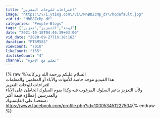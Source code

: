 ```yaml
---
title: "اقتراحات للوحات التعزيز"
image: "https:\/\/i.ytimg.com\/vi\/MhB8ZcMp_dY\/hqdefault.jpg"
vid_id: "MhB8ZcMp_dY"
categories: "People-Blogs"
tags: ["لوحة","التعزيز","تعزيز"]
date: "2021-10-18T04:46:39+03:00"
vid_date: "2020-09-27T16:18:16Z"
duration: "PT6M58S"
viewcount: "7010"
likeCount: "155"
dislikeCount: "4"
channel: "تعلم مع الإخوة"
---
```

{% raw %}السلام عليكم ورحمة الله وبركاته <br />هذا الفيديو موجه خاصة للأمهات والآباء أو المعلمين والمعلمات<br /> اقتراحات للوحات التعزيز <br />ولأن التعزيز يدعم السلوك المرغوب فيه وكذا يقوم السلوك الخاطئ على الآباء والمدرسين إعطاؤه قيمة أكبر <br /> صفحتنا على الفايسبوك:  <br /><a rel="nofollow" target="blank" href="https://www.facebook.com/profile.php?id=100053451227504">https://www.facebook.com/profile.php?id=100053451227504</a>{% endraw %}
